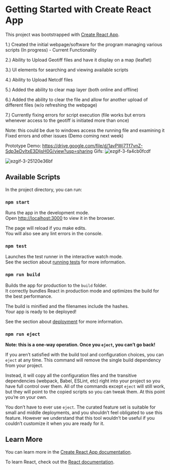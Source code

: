 # Getting Started with Create React App

This project was bootstrapped with [Create React App](https://github.com/facebook/create-react-app).

1.) Created the initial webpage/software for the program managing various scripts (In progress) - Current Functionality

2.) Ability to Upload Geotiff files and have it display on a map (leaflet)

3.) UI elements for searching and viewing available scripts

4.) Ability to Upload Netcdf files

5.) Added the ability to clear map layer (both online and offline)

6.) Added the ability to clear the file and allow for another upload of different files (w/o refreshing the webpage)

7.) Currently fixing errors for script execution (file works but errors whenever access to the geotiff is initiated more than once)

Note: this could be due to windows access the running file and examining it
Fixed errors and other issues (Demo coming next week)

Prototype Demo: https://drive.google.com/file/d/1avPWj7Tf7vnZ-Sdp3eDvItxE3DljsH0G/view?usp=sharing
Gifs:
![ezgif-3-fa4cb0fcdf](https://github.com/user-attachments/assets/a15ac458-c283-4a07-922e-3c09f0dd4b77)

![ezgif-3-25120e36bf](https://github.com/user-attachments/assets/d4d48fa0-b7f4-44c5-9d05-77f5f9d60464)



## Available Scripts

In the project directory, you can run:

### `npm start`

Runs the app in the development mode.\
Open [http://localhost:3000](http://localhost:3000) to view it in the browser.

The page will reload if you make edits.\
You will also see any lint errors in the console.

### `npm test`

Launches the test runner in the interactive watch mode.\
See the section about [running tests](https://facebook.github.io/create-react-app/docs/running-tests) for more information.

### `npm run build`

Builds the app for production to the `build` folder.\
It correctly bundles React in production mode and optimizes the build for the best performance.

The build is minified and the filenames include the hashes.\
Your app is ready to be deployed!

See the section about [deployment](https://facebook.github.io/create-react-app/docs/deployment) for more information.

### `npm run eject`

**Note: this is a one-way operation. Once you `eject`, you can’t go back!**

If you aren’t satisfied with the build tool and configuration choices, you can `eject` at any time. This command will remove the single build dependency from your project.

Instead, it will copy all the configuration files and the transitive dependencies (webpack, Babel, ESLint, etc) right into your project so you have full control over them. All of the commands except `eject` will still work, but they will point to the copied scripts so you can tweak them. At this point you’re on your own.

You don’t have to ever use `eject`. The curated feature set is suitable for small and middle deployments, and you shouldn’t feel obligated to use this feature. However we understand that this tool wouldn’t be useful if you couldn’t customize it when you are ready for it.

## Learn More

You can learn more in the [Create React App documentation](https://facebook.github.io/create-react-app/docs/getting-started).

To learn React, check out the [React documentation](https://reactjs.org/).
